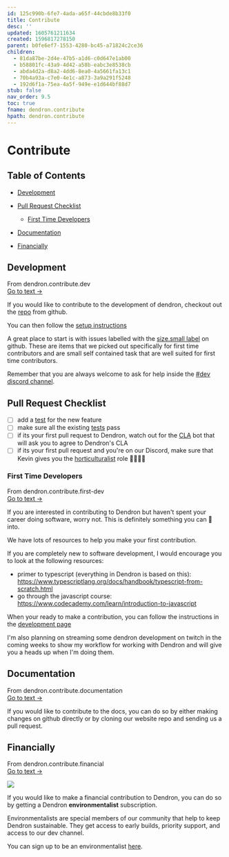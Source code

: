 ```yaml
---
id: 125c990b-6fe7-4ada-a65f-44cbde8b33f0
title: Contribute
desc: ''
updated: 1605761211634
created: 1596817278150
parent: b0fe6ef7-1553-4280-bc45-a71824c2ce36
children:
  - 81da87be-2d4e-47b5-a1d6-c0d647e1ab00
  - b58801fc-43a9-4d42-a58b-eabc3e8538cb
  - abda4d2a-d8a2-4dd6-8ea0-4a5661fa13c1
  - 70b4a93a-c7e0-4e1c-a873-3a9a291f5248
  - 192d6f1a-75ea-4a5f-949e-e1d644bf88d7
stub: false
nav_order: 9.5
toc: true
fname: dendron.contribute
hpath: dendron.contribute
---
```

# Contribute

## Table of Contents

- [Development](#development)

- [Pull Request Checklist](#pull-request-checklist)

  - [First Time Developers](#first-time-developers)

- [Documentation](#documentation)

- [Financially](#financially)

## Development

<div class="portal-container">
<div class="portal-head">
<div class="portal-backlink" >
<div class="portal-title">From <span class="portal-text-title">dendron.contribute.dev</span></div>
<a href="81da87be-2d4e-47b5-a1d6-c0d647e1ab00.html" class="portal-arrow">Go to text <span class="right-arrow">→</span></a>
</div>
</div>
<div id="portal-parent-anchor" class="portal-parent" markdown="1">
<div class="portal-parent-fader-top"></div>
<div class="portal-parent-fader-bottom"></div>        
  

If you would like to contribute to the development of dendron, checkout out the [repo](https://github.com/dendronhq/dendron) from github.

You can then follow the [setup instructions ](64f0e2d5-2c83-43df-9144-40f2c68935aa#getting-started)

A great place to start is with issues labelled with the [size.small label](https://github.com/dendronhq/dendron/labels/size.small) on github. These are items that we picked out specifically for first time contributors and are small self contained task that are well suited for first time contributors.

Remember that you are always welcome to ask for help inside the [#dev discord channel](https://discord.gg/AE3NRw9).

## Pull Request Checklist

- [ ] add a [test](cb22bd36-d45a-4ffd-a31e-96c4b39cb7fb#writing-tests) for the new feature
- [ ] make sure all the existing [tests](cb22bd36-d45a-4ffd-a31e-96c4b39cb7fb#running-all-tests) pass
- [ ] if its your first pull request to Dendron, watch out for the [CLA](https://en.wikipedia.org/wiki/Contributor_License_Agreement) bot that will ask you to agree to Dendron's CLA
- [ ] if its your first pull request and you're on our Discord, make sure that Kevin gives you the [horticulturalist](7c00d606-7b75-4d28-b563-d75f33f8e0d7#horticulturalist) role  👨‍🌾👩‍🌾

</div>    
</div>

### First Time Developers

<div class="portal-container">
<div class="portal-head">
<div class="portal-backlink" >
<div class="portal-title">From <span class="portal-text-title">dendron.contribute.first-dev</span></div>
<a href="70b4a93a-c7e0-4e1c-a873-3a9a291f5248.html" class="portal-arrow">Go to text <span class="right-arrow">→</span></a>
</div>
</div>
<div id="portal-parent-anchor" class="portal-parent" markdown="1">
<div class="portal-parent-fader-top"></div>
<div class="portal-parent-fader-bottom"></div>        
  

If you are interested in contributing to Dendron but haven't spent your career doing software, worry not. This is definitely something you can 🌱 into.

We have lots of resources to help you make your first contribution.

If you are completely new to software development, I would encourage you to look at the following resources:

- primer to typescript (everything in Dendron is based on this): <https://www.typescriptlang.org/docs/handbook/typescript-from-scratch.html>
- go through the javascript course: <https://www.codecademy.com/learn/introduction-to-javascript>

When your ready to make a contribution, you can follow the instructions in the [development page](81da87be-2d4e-47b5-a1d6-c0d647e1ab00)

I'm also planning on streaming some dendron development on twitch in the coming weeks to show my workflow for working with Dendron and will give you a heads up when I'm doing them.

</div>    
</div>

## Documentation

<div class="portal-container">
<div class="portal-head">
<div class="portal-backlink" >
<div class="portal-title">From <span class="portal-text-title">dendron.contribute.documentation</span></div>
<a href="b58801fc-43a9-4d42-a58b-eabc3e8538cb.html" class="portal-arrow">Go to text <span class="right-arrow">→</span></a>
</div>
</div>
<div id="portal-parent-anchor" class="portal-parent" markdown="1">
<div class="portal-parent-fader-top"></div>
<div class="portal-parent-fader-bottom"></div>        
  

If you would like to contribute to the docs, you can do so by either making changes on github directly or by cloning our website repo and sending us a pull request.

</div>    
</div>

## Financially

<div class="portal-container">
<div class="portal-head">
<div class="portal-backlink" >
<div class="portal-title">From <span class="portal-text-title">dendron.contribute.financial</span></div>
<a href="abda4d2a-d8a2-4dd6-8ea0-4a5661fa13c1.html" class="portal-arrow">Go to text <span class="right-arrow">→</span></a>
</div>
</div>
<div id="portal-parent-anchor" class="portal-parent" markdown="1">
<div class="portal-parent-fader-top"></div>
<div class="portal-parent-fader-bottom"></div>        
  

![](https://foundation-prod-assetspublic53c57cce-8cpvgjldwysl.s3-us-west-2.amazonaws.com/assets/images/grow-covid-2.png)

If you would like to make a financial contribution to Dendron, you can do so by getting a Dendron **environmentalist** subscription.

Environmentalists are special members of our community that help to keep Dendron sustainable. They get access to early builds, priority support, and access to our dev channel.

You can sign up to be an environmentalist [here](https://accounts.dendron.so/account/subscribe).

</div>    
</div>

